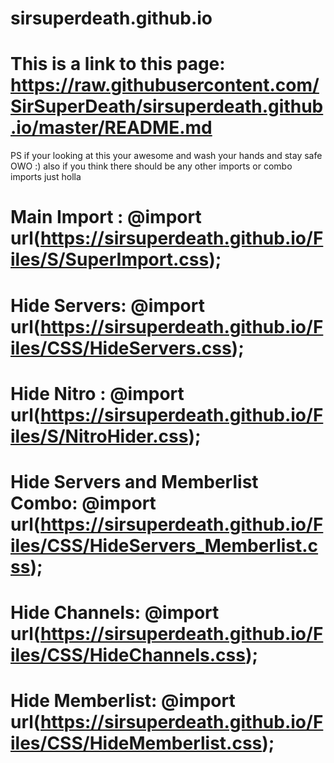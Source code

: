 # sirsuperdeath.github.io
# This is a link to this page: https://raw.githubusercontent.com/SirSuperDeath/sirsuperdeath.github.io/master/README.md
PS if your looking at this your awesome and wash your hands and stay safe OWO :)
also if you think there should be any other imports or combo imports just holla

# Main Import : @import url(https://sirsuperdeath.github.io/Files/S/SuperImport.css);
# Hide Servers: @import url(https://sirsuperdeath.github.io/Files/CSS/HideServers.css);
# Hide Nitro : @import url(https://sirsuperdeath.github.io/Files/S/NitroHider.css);
# Hide Servers and Memberlist Combo: @import url(https://sirsuperdeath.github.io/Files/CSS/HideServers_Memberlist.css);
# Hide Channels: @import url(https://sirsuperdeath.github.io/Files/CSS/HideChannels.css);
# Hide Memberlist: @import url(https://sirsuperdeath.github.io/Files/CSS/HideMemberlist.css);
